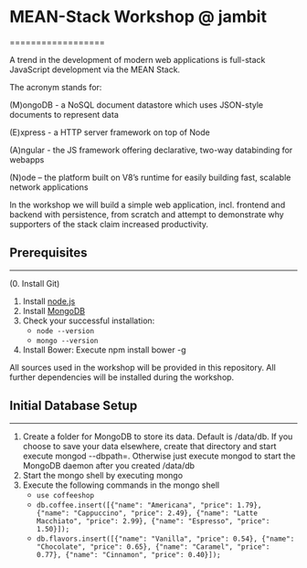 # MEAN-Stack Workshop @ jambit
==================

A trend in the development of modern web applications is full-stack JavaScript development via the MEAN Stack.

The acronym stands for:

(M)ongoDB - a NoSQL document datastore which uses JSON-style documents to represent data

(E)xpress - a HTTP server framework on top of Node

(A)ngular - the JS framework offering declarative, two-way databinding for webapps

(N)ode – the platform built on V8’s runtime for easily building fast, scalable network applications

In the workshop we will build a simple web application, incl. frontend and backend with persistence, from scratch and attempt to demonstrate why supporters of the stack claim increased productivity.

## Prerequisites
---------------
(0. Install Git)
1. Install [node.js](http://nodejs.org/download/ "node.js")
2. Install [MongoDB](http://docs.mongodb.org/manual/installation/ "MongoDB")
3. Check your successful installation:
	* ```node --version```
	* ```mongo --version```
4. Install Bower: Execute npm install bower -g

All sources used in the workshop will be provided in this repository.
All further dependencies will be installed during the workshop.

## Initial Database Setup
---------------
1. Create a folder for MongoDB to store its data. Default is /data/db. If you choose to save your data elsewhere, create that directory and start execute mongod --dbpath=<your path>. Otherwise just execute mongod to start the MongoDB daemon after you created /data/db
2. Start the mongo shell by executing mongo
3. Execute the following commands in the mongo shell
    * ```use coffeeshop```
    * ```db.coffee.insert([{"name": "Americana", "price": 1.79}, {"name": "Cappuccino", "price": 2.49}, {"name": "Latte Macchiato", "price": 2.99}, {"name": "Espresso", "price": 1.50}]);```
    * ```db.flavors.insert([{"name": "Vanilla", "price": 0.54}, {"name": "Chocolate", "price": 0.65}, {"name": "Caramel", "price": 0.77}, {"name": "Cinnamon", "price": 0.40}]);```